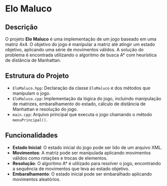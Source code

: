 # Elo Maluco

## Descrição

O projeto **Elo Maluco** é uma implementação de um jogo baseado em uma matriz 4x4. O objetivo do jogo é manipular a matriz até atingir um estado objetivo, aplicando uma série de movimentos válidos. A solução do problema é encontrada utilizando o algoritmo de busca A* com heurística de distância de Manhattan.

## Estrutura do Projeto

- `EloMaluco.hpp`: Declaração da classe `EloMaluco` e dos métodos que manipulam o jogo.
- `EloMaluco.cpp`: Implementação da lógica do jogo, incluindo manipulação de matrizes, embaralhamento do estado, cálculo de distância de Manhattan e resolução do jogo.
- `main.cpp`: Arquivo principal que executa o jogo chamando o método `menuPrincipal()`.


## Funcionalidades

- **Estado Inicial**: O estado inicial do jogo pode ser lido de um arquivo XML.
- **Movimentos**: A matriz pode ser manipulada aplicando movimentos válidos como rotações e trocas de elementos.
- **Resolução**: O algoritmo A* é utilizado para resolver o jogo, encontrando a sequência de movimentos que leva ao estado objetivo.
- **Embaralhamento**: O estado inicial pode ser embaralhado aplicando movimentos aleatórios.



